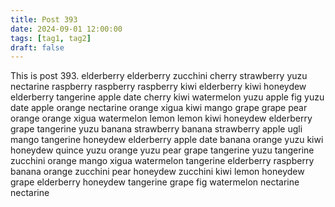 ```yaml
---
title: Post 393
date: 2024-09-01 12:00:00
tags: [tag1, tag2]
draft: false
---
```

This is post 393.
elderberry
elderberry
zucchini
cherry
strawberry
yuzu
nectarine
raspberry
raspberry
raspberry
kiwi
elderberry
kiwi
honeydew
elderberry
tangerine
apple
date
cherry
kiwi
watermelon
yuzu
apple
fig
yuzu
date
apple
orange
nectarine
orange
xigua
kiwi
mango
grape
grape
pear
orange
orange
xigua
watermelon
lemon
lemon
kiwi
honeydew
elderberry
grape
tangerine
yuzu
banana
strawberry
banana
strawberry
apple
ugli
mango
tangerine
honeydew
elderberry
apple
date
banana
orange
yuzu
kiwi
honeydew
quince
yuzu
orange
yuzu
pear
grape
tangerine
yuzu
tangerine
zucchini
orange
mango
xigua
watermelon
tangerine
elderberry
raspberry
banana
orange
zucchini
pear
honeydew
zucchini
kiwi
lemon
honeydew
grape
elderberry
honeydew
tangerine
grape
fig
watermelon
nectarine
nectarine
